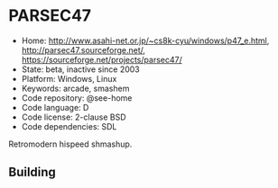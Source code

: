 # PARSEC47

- Home: http://www.asahi-net.or.jp/~cs8k-cyu/windows/p47_e.html, http://parsec47.sourceforge.net/, https://sourceforge.net/projects/parsec47/
- State: beta, inactive since 2003
- Platform: Windows, Linux
- Keywords: arcade, smashem
- Code repository: @see-home
- Code language: D
- Code license: 2-clause BSD
- Code dependencies: SDL

Retromodern hispeed shmashup.

## Building

